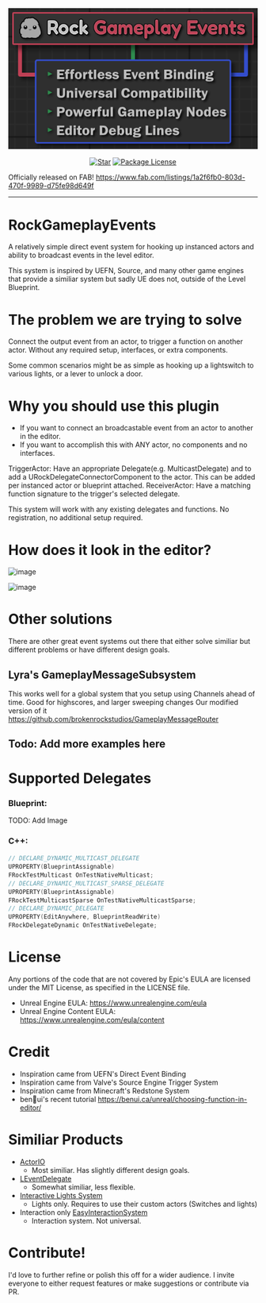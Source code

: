 <div align="center">
  <a href="https://github.com/brokenrockstudios/RockGameplayEvents">
    <img src="docs/images/banner-640.png" alt="Banner">
  </a>
</div>

<div align="center">
  
[![Star][star-image]][star-url]
[![Package License][package-license-image]][package-license-url]

</div>

Officially released on FAB! 
https://www.fab.com/listings/1a2f6fb0-803d-470f-9989-d75fe98d649f


<hr>

# RockGameplayEvents
A relatively simple direct event system for hooking up instanced actors and ability to broadcast events in the level editor.

This system is inspired by UEFN, Source, and many other game engines that provide a similiar system but sadly UE does not, outside of the Level Blueprint.

# The problem we are trying to solve
Connect the output event from an actor, to trigger a function on another actor.  Without any required setup, interfaces, or extra components.

Some common scenarios might be as simple as hooking up a lightswitch to various lights, or a lever to unlock a door.


# Why you should use this plugin

* If you want to connect an broadcastable event from an actor to another in the editor. 
* If you want to accomplish this with ANY actor, no components and no interfaces.

TriggerActor: Have an appropriate Delegate(e.g. MulticastDelegate) and to add a URockDelegateConnectorComponent to the actor. This can be added per instanced actor or blueprint attached.
ReceiverActor: Have a matching function signature to the trigger's selected delegate. 

This system will work with any existing delegates and functions. No registration, no additional setup required.

# How does it look in the editor?

![image](https://github.com/user-attachments/assets/22787026-773a-46a0-b7fc-7b96044718ea)

![image](https://github.com/user-attachments/assets/decf118c-55c7-433a-afae-5ff432b9041d)


# Other solutions

There are other great event systems out there that either solve similiar but different problems or have different design goals.

## Lyra's GameplayMessageSubsystem
This works well for a global system that you setup using Channels ahead of time. Good for highscores, and larger sweeping changes
Our modified version of it https://github.com/brokenrockstudios/GameplayMessageRouter

## Todo: Add more examples here



# Supported Delegates

### Blueprint:

TODO: Add Image

### C++:
```cpp
// DECLARE_DYNAMIC_MULTICAST_DELEGATE
UPROPERTY(BlueprintAssignable)
FRockTestMulticast OnTestNativeMulticast;
// DECLARE_DYNAMIC_MULTICAST_SPARSE_DELEGATE
UPROPERTY(BlueprintAssignable)
FRockTestMulticastSparse OnTestNativeMulticastSparse;
// DECLARE_DYNAMIC_DELEGATE
UPROPERTY(EditAnywhere, BlueprintReadWrite)
FRockDelegateDynamic OnTestNativeDelegate;
```


# License

Any portions of the code that are not covered by Epic's EULA are licensed under the MIT License, as specified in the LICENSE file.

- Unreal Engine EULA: https://www.unrealengine.com/eula
- Unreal Engine Content EULA: https://www.unrealengine.com/eula/content

# Credit

* Inspiration came from UEFN's Direct Event Binding
* Inspiration came from Valve's Source Engine Trigger System
* Inspiration came from Minecraft's Redstone System
* ben🍃ui's recent tutorial https://benui.ca/unreal/choosing-function-in-editor/

# Similiar Products

* [ActorIO](https://github.com/HorizonGamesRoland/ActorIO/tree/main)
    * Most similiar. Has slightly different design goals.
* [LEventDelegate](https://github.com/liufei2008/LEventDelegate/tree/5.2)
    * Somewhat similiar, less flexible.
* [Interactive Lights System](https://www.fab.com/listings/e1062ebc-abd9-4688-bedc-c34ba95409a6)
    * Lights only. Requires to use their custom actors (Switches and lights)
* Interaction only [EasyInteractionSystem](https://www.fab.com/listings/dbb8f567-d3cd-43e9-8e9d-3bfceb2eaff9)
    * Interaction system. Not universal.

# Contribute!

I'd love to further refine or polish this off for a wider audience. I invite everyone to either request features or make suggestions or contribute via PR. 



[star-url]: https://github.com/brokenrockstudios/RockGameplayEvents/stargazers
[star-image]: https://img.shields.io/github/stars/brokenrockstudios/RockGameplayEvents?label=stars&style=plastic&color=blue
[package-license-url]: https://opensource.org/licenses/MIT
[package-license-image]: https://img.shields.io/badge/License-MIT-blue.svg?style=plastic&color=green
[issues-open-image]: https://img.shields.io/github/issues/brokenrockstudios/RockGameplayEvents?label=Issues&style=plastic
[issues-url]: https://github.com/brokenrockstudios/RockGameplayEvents/issues
